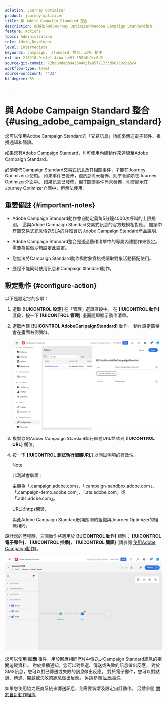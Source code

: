 ```yaml
---
solution: Journey Optimizer
product: journey optimizer
title: 與 Adobe Campaign Standard 整合
description: 瞭解如何將Journey Optimizer與Adobe Campaign Standard整合
feature: Actions
topic: Administration
role: Admin,Developer
level: Intermediate
keywords: campaign， standard，整合，上限，動作
exl-id: 2f0218c9-e1b1-44ba-be51-15824b9fc6d2
source-git-commit: 72bd00dedb943604b2fa85f7173cd967c3cbe5c4
workflow-type: tm+mt
source-wordcount: '433'
ht-degree: 5%

---
```


# 與 Adobe Campaign Standard 整合 {#using_adobe_campaign_standard}

您可以使用Adobe Campaign Standard的「交易訊息」功能來傳送電子郵件、推播通知和簡訊。

如果您有Adobe Campaign Standard，則可使用內建動作來連線至Adobe Campaign Standard。

必須發佈Campaign Standard交易式訊息及其相關事件，才能在Journey Optimizer中使用。 如果事件已發佈，但訊息尚未發佈，則不會顯示在Journey Optimizer介面中。 如果訊息已發佈，但其關聯事件尚未發佈，則會顯示在Journey Optimizer介面中，但無法使用。

## 重要備註 {#important-notes}

* Adobe Campaign Standard動作會自動定義每5分鐘4000次呼叫的上限規則。 這與Adobe Campaign Standard交易式訊息的官方規模相對應。 閱讀中有關交易式訊息傳送SLA的詳細資訊 [Adobe Campaign Standard產品說明](https://helpx.adobe.com/legal/product-descriptions/campaign-standard.html).

* Adobe Campaign Standard整合是透過動作清單中的專屬內建動作來設定。 需要為每個沙箱設定此設定。

* 您無法將Campaign Standard動作與對象資格或讀取對象活動搭配使用。

* 歷程不能同時使用訊息和Campaign Standard動作。

## 設定動作 {#configure-action}

以下是設定它的步驟：

1. 選取 **[!UICONTROL 設定]** 在「管理」選單區段中。 在  **[!UICONTROL 動作]** 區段，按一下 **[!UICONTROL 管理]**. 畫面隨即顯示動作清單。

1. 選取內建 **[!UICONTROL AdobeCampaignStandard]** 動作。 動作設定窗格會在畫面右側開啟。

   ![](assets/actioncampaign.png)

1. 複製您的Adobe Campaign Standard執行個體URL並貼到 **[!UICONTROL URL]** 欄位。

1. 按一下 **[!UICONTROL 測試執行個體URL]** 以測試例項的有效性。

   >[!NOTE]
   >
   >此測試會驗證：
   >
   >主機為「.campaign.adobe.com」、「.campaign-sandbox.adobe.com」、「.campaign-demo.adobe.com」、「.ats.adobe.com」或「.adls.adobe.com」。
   >
   >URL以https開頭，
   >
   >與此Adobe Campaign Standard例項關聯的組織與Journey Optimizer的組織相同。

設計您的歷程時，三個動作將適用於 **[!UICONTROL 動作]** 類別： **[!UICONTROL 電子郵件]**， **[!UICONTROL 推播]**， **[!UICONTROL 簡訊]** (請參閱 [使用Adobe Campaign動作](../building-journeys/using-adobe-campaign-standard.md))。

![](assets/journey58.png)

您可以使用 **回應** 事件，用於回應相同歷程中傳送之Campaign Standard訊息的相關追蹤資料。 對於推播通知，您可以對點選、傳送或失敗的訊息做出反應。 對於SMS訊息，您可以對已傳送或失敗的訊息做出反應。 對於電子郵件，您可以對點選、傳送、開啟或失敗的訊息做出反應。 另請參閱 [回應事件](../building-journeys/reaction-events.md).

如果您使用協力廠商系統來傳送訊息，則需要新增及設定自訂動作。 另請參閱 [關於自訂動作組態](../action/about-custom-action-configuration.md).
